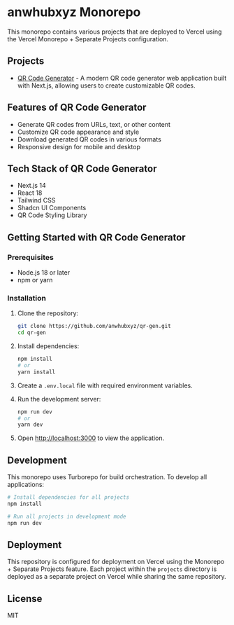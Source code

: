# anwhubxyz Monorepo

This monorepo contains various projects that are deployed to Vercel using the Vercel Monorepo + Separate Projects configuration.

## Projects

- [QR Code Generator](./projects/qr-generator) - A modern QR code generator web application built with Next.js, allowing users to create customizable QR codes.

## Features of QR Code Generator

- Generate QR codes from URLs, text, or other content
- Customize QR code appearance and style
- Download generated QR codes in various formats
- Responsive design for mobile and desktop

## Tech Stack of QR Code Generator

- Next.js 14
- React 18
- Tailwind CSS
- Shadcn UI Components
- QR Code Styling Library

## Getting Started with QR Code Generator

### Prerequisites

- Node.js 18 or later
- npm or yarn

### Installation

1. Clone the repository:
   ```bash
   git clone https://github.com/anwhubxyz/qr-gen.git
   cd qr-gen
   ```

2. Install dependencies:
   ```bash
   npm install
   # or
   yarn install
   ```

3. Create a `.env.local` file with required environment variables.

4. Run the development server:
   ```bash
   npm run dev
   # or
   yarn dev
   ```

5. Open [http://localhost:3000](http://localhost:3000) to view the application.

## Development

This monorepo uses Turborepo for build orchestration. To develop all applications:

```bash
# Install dependencies for all projects
npm install

# Run all projects in development mode
npm run dev
```

## Deployment

This repository is configured for deployment on Vercel using the Monorepo + Separate Projects feature. Each project within the `projects` directory is deployed as a separate project on Vercel while sharing the same repository.

## License

MIT
